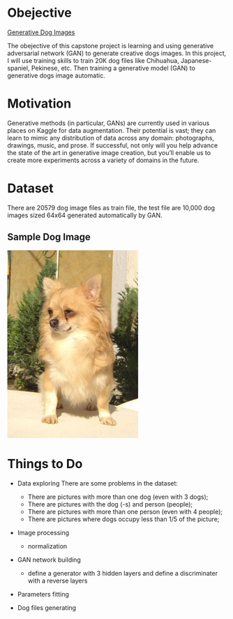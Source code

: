 # Obejective
[Generative Dog Images](https://www.kaggle.com/c/generative-dog-images/overview)

The obejective of this capstone project is learning and using generative adversarial network (GAN) to generate creative dogs images. In this project, I will use training skills to train 20K dog files like Chihuahua, Japanese-spaniel, Pekinese, etc. Then training a generative model (GAN) to generative dogs image automatic.

# Motivation
Generative methods (in particular, GANs) are currently used in various places on Kaggle for data augmentation. Their potential is vast; they can learn to mimic any distribution of data across any domain: photographs, drawings, music, and prose. If successful, not only will you help advance the state of the art in generative image creation, but you’ll enable us to create more experiments across a variety of domains in the future.

# Dataset
There are 20579 dog image files as train file, the test file are 10,000 dog images sized 64x64 generated automatically by GAN.

## Sample Dog Image

![](./n02085620_199.jpg)

# Things to Do
- Data exploring
    There are some problems in the dataset:
  - There are pictures with more than one dog (even with 3 dogs);
  - There are pictures with the dog (-s) and person (people);
  - There are pictures with more than one person (even with 4 people);
  - There are pictures where dogs occupy less than 1/5 of the picture;
  
- Image processing
  - normalization
  
- GAN network building
  - define a generator with 3 hidden layers and define a discriminater with a reverse layers
  
- Parameters fitting 
  
- Dog files generating
